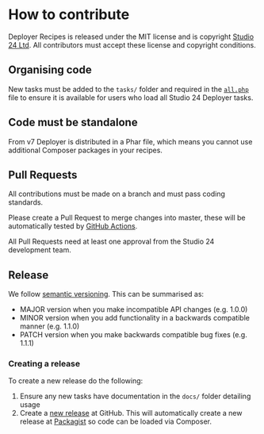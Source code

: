 # How to contribute

Deployer Recipes is released under the MIT license and is copyright [Studio 24 Ltd](https://www.studio24.net/). All contributors
must accept these license and copyright conditions.

## Organising code

New tasks must be added to the `tasks/` folder and required in the [`all.php`](all.php) file to ensure it is available for 
users who load all Studio 24 Deployer tasks.

## Code must be standalone

From v7 Deployer is distributed in a Phar file, which means you cannot use additional Composer packages in your recipes. 

## Pull Requests

All contributions must be made on a branch and must pass coding standards.

Please create a Pull Request to merge changes into master, these will be automatically tested by
[GitHub Actions](https://github.com/studio24/deployer-recipes/actions/workflows/php.yml).

All Pull Requests need at least one approval from the Studio 24 development team.

## Release

We follow [semantic versioning](https://semver.org/). This can be summarised as:

* MAJOR version when you make incompatible API changes (e.g. 1.0.0)
* MINOR version when you add functionality in a backwards compatible manner (e.g. 1.1.0)
* PATCH version when you make backwards compatible bug fixes (e.g. 1.1.1)

### Creating a release

To create a new release do the following:

1. Ensure any new tasks have documentation in the `docs/` folder detailing usage
1. Create a [new release](https://help.github.com/en/github/administering-a-repository/managing-releases-in-a-repository)
   at GitHub. This will automatically create a new release at [Packagist](https://packagist.org/packages/studio24/deployer-recipes)
   so code can be loaded via Composer.

